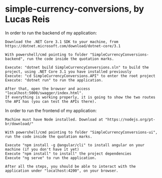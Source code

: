 # simple-currency-conversions, by Lucas Reis

In order to run the backend of my application:

	Download the .NET Core 3.1 SDK to your machine, from https://dotnet.microsoft.com/download/dotnet-core/3.1

	With powershell/cmd pointing to folder "SimpleCurrencyConversions-backend", run the code inside the quotation marks.
	
	Execute: "dotnet build SimpleCurrencyConversions.sln" to build the project, using .NET Core 3.1 you have installed previously
	Execute: "cd SimpleCurrencyConversions.API" to enter the root project
	Execute: "dotnet run" to run the application.

	After that, open the browser and access "localhost:5000/swagger/index.html". 
	If everything is working properly, it is going to show the two routes the API has (you can test the APIs there).

In order to run the frontend of my application:

	Machine must have Node installed. Download at "https://nodejs.org/pt-br/download/"

	With powershell/cmd pointing to folder "SimpleCurrencyConversions-ui", run the code inside the quotation marks.

	Execute "npm install -g @angular/cli" to install angular on your machine (if you don't have it yet)
	Execute "npm install" to install" the project dependencies
	Execute "ng serve" to run the application.

	After all the steps, you should be able to interact with the application under "localhost:4200", on your browser.


